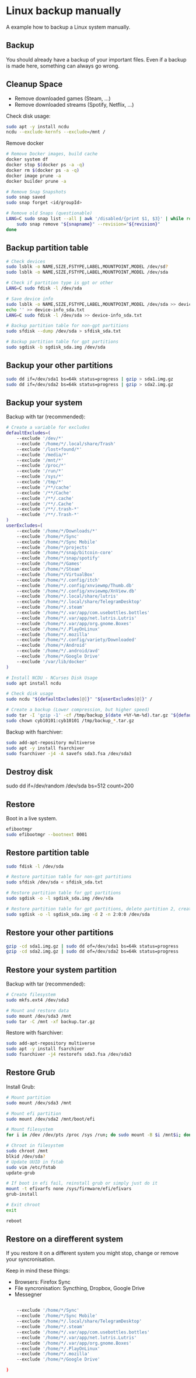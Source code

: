 # Linux backup manually

A example how to backup a Linux system manually.

## Backup

You should already have a backup of your important files.
Even if a backup is made here, something can always go wrong.

## Cleanup Space

* Remove downloaded games (Steam, ...)
* Remove downloaded streams (Spotify, Netflix, ...)

Check disk usage:

```bash
sudo apt -y install ncdu
ncdu --exclude-kernfs --exclude=/mnt /
```

Remove docker

```bash
# Remove Docker images, build cache
docker system df
docker stop $(docker ps -a -q)
docker rm $(docker ps -a -q)
docker image prune -a
docker builder prune -a

# Remove Snap Snapshots
sudo snap saved
sudo snap forget <id/groupId>

# Remove old Snaps (questionable)
LANG=C sudo snap list --all | awk '/disabled/{print $1, $3}' | while read snapname revision; do
    sudo snap remove "${snapname}" --revision="${revision}"
done
```

## Backup partition table

```bash
# Check devices
sudo lsblk -o NAME,SIZE,FSTYPE,LABEL,MOUNTPOINT,MODEL /dev/sd?
sudo lsblk -o NAME,SIZE,FSTYPE,LABEL,MOUNTPOINT,MODEL /dev/sda

# Check if partition type is gpt or other
LANG=C sudo fdisk -l /dev/sda

# Save device info
sudo lsblk -o NAME,SIZE,FSTYPE,LABEL,MOUNTPOINT,MODEL /dev/sda >> device-info_sda.txt
echo '' >> device-info_sda.txt
LANG=C sudo fdisk -l /dev/sda >> device-info_sda.txt

# Backup partition table for non-gpt partitions
sudo sfdisk --dump /dev/sda > sfdisk_sda.txt

# Backup partition table for gpt partitions
sudo sgdisk -b sgdisk_sda.img /dev/sda
```

## Backup your other partitions

```bash
sudo dd if=/dev/sda1 bs=64k status=progress | gzip > sda1.img.gz
sudo dd if=/dev/sda2 bs=64k status=progress | gzip > sda2.img.gz
```

## Backup your system

Backup with tar (recommended):

```bash
# Create a variable for excludes
defaultExcludes=(
    --exclude '/dev/*'
    --exclude '/home/*/.local/share/Trash'
    --exclude '/lost+found/*'
    --exclude '/media/*'
    --exclude '/mnt/*'
    --exclude '/proc/*'
    --exclude '/run/*'
    --exclude '/sys/*'
    --exclude '/tmp/*'
    --exclude '/**/cache'
    --exclude '/**/Cache'
    --exclude '/**/.cache'
    --exclude '/**/.Cache'
    --exclude '/**/.trash-*'
    --exclude '/**/.Trash-*'
)
userExcludes=(
    --exclude '/home/*/Downloads/*'
    --exclude '/home/*/Sync'
    --exclude '/home/*/Sync Mobile'
    --exclude '/home/*/projects'
    --exclude '/home/*/snap/bitcoin-core'
    --exclude '/home/*/snap/spotify'
    --exclude '/home/*/Games'
    --exclude '/home/*/Steam'
    --exclude '/home/*/VirtualBox'
    --exclude '/home/*/.config/itch'
    --exclude '/home/*/.config/xnviewmp/Thumb.db'
    --exclude '/home/*/.config/xnviewmp/XnView.db'
    --exclude '/home/*/.local/share/lutris'
    --exclude '/home/*/.local/share/TelegramDesktop'
    --exclude '/home/*/.steam'
    --exclude '/home/*/.var/app/com.usebottles.bottles'
    --exclude '/home/*/.var/app/net.lutris.Lutris'
    --exclude '/home/*/.var/app/org.gnome.Boxes'
    --exclude '/home/*/.PlayOnLinux'
    --exclude '/home/*/.mozilla'
    --exclude '/home/*/.config/variety/Downloaded'
    --exclude '/home/*/Android'
    --exclude '/home/*/.android/avd'
    --exclude '/home/*/Google Drive'
    --exclude '/var/lib/docker'
)

# Install NCDU - NCurses Disk Usage
sudo apt install ncdu

# Check disk usage
sudo ncdu "${defaultExcludes[@]}" "${userExcludes[@]}" /

# Create a backup (Lower compression, but higher speed)
sudo tar -I 'gzip -1' -cf /tmp/backup_$(date +%Y-%m-%d).tar.gz "${defaultExcludes[@]}" "${userExcludes[@]}" /
sudo chown cyb10101:cyb10101 /tmp/backup_*.tar.gz
```

Backup with fsarchiver:

```bash
sudo add-apt-repository multiverse
sudo apt -y install fsarchiver
sudo fsarchiver -j4 -A savefs sda3.fsa /dev/sda3
```

## Destroy disk

sudo dd if=/dev/random /dev/sda bs=512 count=200

## Restore

Boot in a live system.

```bash
efibootmgr
sudo efibootmgr --bootnext 0001
```

## Restore partition table

```bash
sudo fdisk -l /dev/sda

# Restore partition table for non-gpt partitions
sudo sfdisk /dev/sda < sfdisk_sda.txt

# Restore partition table for gpt partitions
sudo sgdisk -o -l sgdisk_sda.img /dev/sda

# Restore partition table for gpt partitions, delete partition 2, create a new partition
sudo sgdisk -o -l sgdisk_sda.img -d 2 -n 2:0:0 /dev/sda
```

## Restore your other partitions

```bash
gzip -cd sda1.img.gz | sudo dd of=/dev/sda1 bs=64k status=progress
gzip -cd sda2.img.gz | sudo dd of=/dev/sda2 bs=64k status=progress
```

## Restore your system partition

Backup with tar (recommended):

```bash
# Create filesystem
sudo mkfs.ext4 /dev/sda3

# Mount and restore data
sudo mount /dev/sda3 /mnt
sudo tar -C /mnt -xf backup.tar.gz
```

Restore with fsarchiver:

```bash
sudo add-apt-repository multiverse
sudo apt -y install fsarchiver
sudo fsarchiver -j4 restorefs sda3.fsa /dev/sda3
```

## Restore Grub

Install Grub:

```bash
# Mount partition
sudo mount /dev/sda3 /mnt

# Mount efi partition
sudo mount /dev/sda2 /mnt/boot/efi 

# Mount filesystem
for i in /dev /dev/pts /proc /sys /run; do sudo mount -B $i /mnt$i; done

# Chroot in filesystem
sudo chroot /mnt
blkid /dev/sda?
# Update UUID in fstab
sudo vim /etc/fstab
update-grub

# If boot in efi fail, reinstall grub or simply just do it
mount -t efivarfs none /sys/firmware/efi/efivars
grub-install

# Exit chroot
exit

reboot
```

## Restore on a direfferent system

If you restore it on a different system you might stop, change or remove your syncronisation.

Keep in mind these things:

* Browsers: Firefox Sync
* File syncronisation: Syncthing, Dropbox, Google Drive
* Messegner

```bash

    --exclude '/home/*/Sync'
    --exclude '/home/*/Sync Mobile'
    --exclude '/home/*/.local/share/TelegramDesktop'
    --exclude '/home/*/.steam'
    --exclude '/home/*/.var/app/com.usebottles.bottles'
    --exclude '/home/*/.var/app/net.lutris.Lutris'
    --exclude '/home/*/.var/app/org.gnome.Boxes'
    --exclude '/home/*/.PlayOnLinux'
    --exclude '/home/*/.mozilla'
    --exclude '/home/*/Google Drive'

)
```
